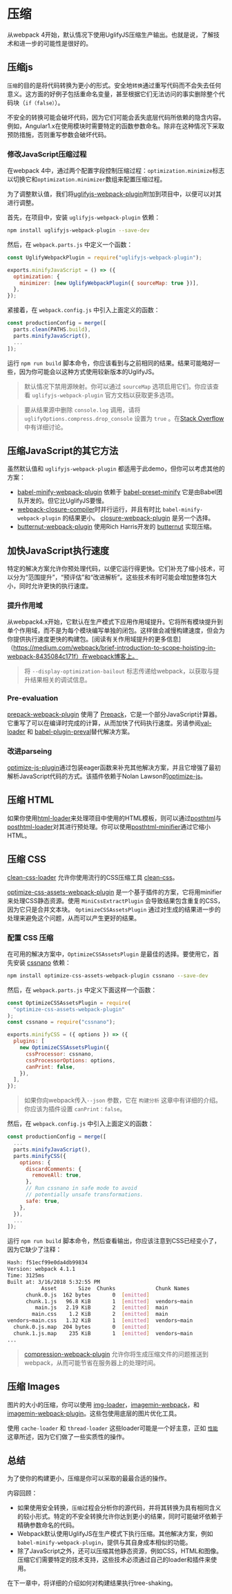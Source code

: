 # 压缩

从webpack 4开始，默认情况下使用UglifyJS压缩生产输出。也就是说，了解技术和进一步的可能性是很好的。

## 压缩js

`压缩`的目的是将代码转换为更小的形式。安全地`转换`通过重写代码而不会失去任何意义。这方面的好例子包括重命名变量，甚至根据它们无法访问的事实删除整个代码块（`if（false）`）。

不安全的转换可能会破坏代码，因为它们可能会丢失底层代码所依赖的隐含内容。例如，Angular1.x在使用模块时需要特定的函数参数命名。除非在这种情况下采取预防措施，否则重写参数会破坏代码。

### 修改JavaScript压缩过程

在webpack 4中，通过两个配置字段控制压缩过程：`optimization.minimize`标志以切换它和`optimization.minimizer`数组来配置压缩过程。

为了调整默认值，我们将[uglifyjs-webpack-plugin](https://www.npmjs.com/package/uglifyjs-webpack-plugin)附加到项目中，以便可以对其进行调整。

首先，在项目中，安装 `uglifyjs-webpack-plugin` 依赖：

```bash
npm install uglifyjs-webpack-plugin --save-dev
```

然后，在 `webpack.parts.js` 中定义一个函数：

```javascript
const UglifyWebpackPlugin = require("uglifyjs-webpack-plugin");

exports.minifyJavaScript = () => ({
  optimization: {
    minimizer: [new UglifyWebpackPlugin({ sourceMap: true })],
  },
});
```

紧接着，在 `webpack.config.js` 中引入上面定义的函数：

```javascript
const productionConfig = merge([
  parts.clean(PATHS.build),
  parts.minifyJavaScript(),
  ...
]);
```

运行 `npm run build` 脚本命令，你应该看到与之前相同的结果。结果可能略好一些，因为你可能会以这种方式使用较新版本的UglifyJS。

> 默认情况下禁用源映射。你可以通过 `sourceMap` 选项启用它们。你应该查看 `uglifyjs-webpack-plugin` 官方文档以获取更多选项。

> 要从结果源中删除 `console.log` 调用，请将 `uglifyOptions.compress.drop_console` 设置为 `true` 。在[Stack Overflow](https://stackoverflow.com/questions/49101152/webpack-v4-remove-console-logs-with-webpack-uglify) 中有详细讨论。

## 压缩JavaScript的其它方法

虽然默认值和 `uglifyjs-webpack-plugin` 都适用于此demo，但你可以考虑其他的方案：

* [babel-minify-webpack-plugin](https://www.npmjs.com/package/babel-minify-webpack-plugin) 依赖于 [babel-preset-minify](https://www.npmjs.com/package/babel-preset-minify) 它是由Babel团队开发的。但它比UglifyJS要慢。
* [webpack-closure-compiler](https://www.npmjs.com/package/webpack-closure-compiler)时并行运行，并且有时比 `babel-minify-webpack-plugin` 的结果更小。 [closure-webpack-plugin](https://www.npmjs.com/package/closure-webpack-plugin) 是另一个选择。
* [butternut-webpack-plugin](https://www.npmjs.com/package/butternut-webpack-plugin) 使用Rich Harris开发的 [butternut](https://www.npmjs.com/package/butternut) 实现压缩。

## 加快JavaScript执行速度

特定的解决方案允许你预处理代码，以便它运行得更快。它们补充了缩小技术，可以分为“范围提升”，“预评估”和“改进解析”。这些技术有时可能会增加整体包大小，同时允许更快的执行速度。

### 提升作用域

从webpack4.x开始，它默认在生产模式下应用作用域提升。它将所有模块提升到单个作用域，而不是为每个模块编写单独的闭包。这样做会减慢构建速度，但会为你提供执行速度更快的构建包。[阅读有关作用域提升的更多信息]（https://medium.com/webpack/brief-introduction-to-scope-hoisting-in-webpack-8435084c171f）在webpack博客上。

>  将 `--display-optimization-bailout` 标志传递给webpack，以获取与提升结果相关的调试信息。

### Pre-evaluation

[prepack-webpack-plugin](https://www.npmjs.com/package/prepack-webpack-plugin) 使用了 [Prepack](https://prepack.io/)，它是一个部分JavaScript计算器。它重写了可以在编译时完成的计算，从而加快了代码执行速度。另请参阅[val-loader](https://www.npmjs.com/package/val-loader) 和 [babel-plugin-preval](https://www.npmjs.com/package/babel-plugin-preval )替代解决方案。

### 改进parseing

[optimize-js-plugin](https://www.npmjs.com/package/optimize-js-plugin)通过包装eager函数来补充其他解决方案，并且它增强了最初解析JavaScript代码的方式。该插件依赖于Nolan Lawson的[optimize-js](https://github.com/nolanlawson/optimize-js)。

## 压缩 HTML

如果你使用[html-loader](https://www.npmjs.com/package/html-loader)来处理项目中使用的HTML模板，则可以通过[posthtml](https://www.npmjs.com/package/posthtml)与[posthtml-loader](https://www.npmjs.com/package/posthtml-loader)对其进行预处理。你可以使用[posthtml-minifier](https://www.npmjs.com/package/posthtml-minifier)通过它缩小HTML。

## 压缩 CSS

[clean-css-loader](https://www.npmjs.com/package/clean-css-loader) 允许你使用流行的CSS压缩工具 [clean-css](https://www.npmjs.com/package/clean-css)。

[optimize-css-assets-webpack-plugin](https://www.npmjs.com/package/optimize-css-assets-webpack-plugin) 是一个基于插件的方案，它将用minifier来处理CSS静态资源。使用 `MiniCssExtractPlugin` 会导致结果包含重复的CSS，因为它只是合并文本块。 `OptimizeCSSAssetsPlugin` 通过对生成的结果进一步的处理来避免这个问题，从而可以产生更好的结果。

### 配置 CSS 压缩

在可用的解决方案中，`OptimizeCSSAssetsPlugin` 是最佳的选择。要使用它，首先安装 [cssnano](http://cssnano.co/) 依赖：

```bash
npm install optimize-css-assets-webpack-plugin cssnano --save-dev
```

然后，在 `webpack.parts.js` 中定义下面这样一个函数：

```javascript
const OptimizeCSSAssetsPlugin = require(
  "optimize-css-assets-webpack-plugin"
);
const cssnano = require("cssnano");

exports.minifyCSS = ({ options }) => ({
  plugins: [
    new OptimizeCSSAssetsPlugin({
      cssProcessor: cssnano,
      cssProcessorOptions: options,
      canPrint: false,
    }),
  ],
});
```

> 如果你向webpack传入`--json` 参数，它在 `构建分析` 这章中有详细的介绍。你应该为插件设置 `canPrint：false`。

然后，在 `webpack.config.js` 中引入上面定义的函数：

```javascript
const productionConfig = merge([
  ...
  parts.minifyJavaScript(),
  parts.minifyCSS({
    options: {
      discardComments: {
        removeAll: true,
      },
      // Run cssnano in safe mode to avoid
      // potentially unsafe transformations.
      safe: true,
    },
  }),
  ...
]);
```

运行 `npm run build` 脚本命令，然后查看输出，你应该注意到CSS已经变小了，因为它缺少了注释：

```bash
Hash: f51ecf99e0da4db99834
Version: webpack 4.1.1
Time: 3125ms
Built at: 3/16/2018 5:32:55 PM
           Asset       Size  Chunks             Chunk Names
      chunk.0.js  162 bytes       0  [emitted]
      chunk.1.js   96.8 KiB       1  [emitted]  vendors~main
         main.js   2.19 KiB       2  [emitted]  main
        main.css    1.2 KiB       2  [emitted]  main
vendors~main.css   1.32 KiB       1  [emitted]  vendors~main
  chunk.0.js.map  204 bytes       0  [emitted]
  chunk.1.js.map    235 KiB       1  [emitted]  vendors~main
...
```

> [compression-webpack-plugin](https://www.npmjs.com/package/compression-webpack-plugin) 允许你将生成压缩文件的问题推送到webpack，从而可能节省在服务器上的处理时间。

## 压缩 Images

图片的大小的压缩，你可以使用 [img-loader](https://www.npmjs.com/package/img-loader)，[imagemin-webpack](https://www.npmjs.com/package/imagemin-webpack)，和 [imagemin-webpack-plugin](https://www.npmjs.com/package/imagemin-webpack-plugin)。这些包使用底层的图片优化工具。

使用 `cache-loader` 和 `thread-loader` 这些loader可能是一个好主意，正如 [`性能`](https://lvzhenbang.github.io/webpack-book/zh/optimizing/07_performance.html) 这章所述，因为它们做了一些实质性的操作。

## 总结

为了使你的构建更小，压缩是你可以采取的最最合适的操作。 

内容回顾：

* 如果使用安全转换，`压缩`过程会分析你的源代码，并将其转换为具有相同含义的较小形式。特定的不安全转换允许你达到更小的结果，同时可能破坏依赖于精确参数命名的代码。
* Webpack默认使用UglifyJS在生产模式下执行压缩。其他解决方案，例如`babel-minify-webpack-plugin`，提供与其自身成本相似的功能。
* 除了JavaScript之外，还可以压缩其他静态资源，例如CSS，HTML和图像。压缩它们需要特定的技术支持，这些技术必须通过自己的loader和插件来使用。

在下一章中，将详细的介绍如何对构建结果执行tree-shaking。
